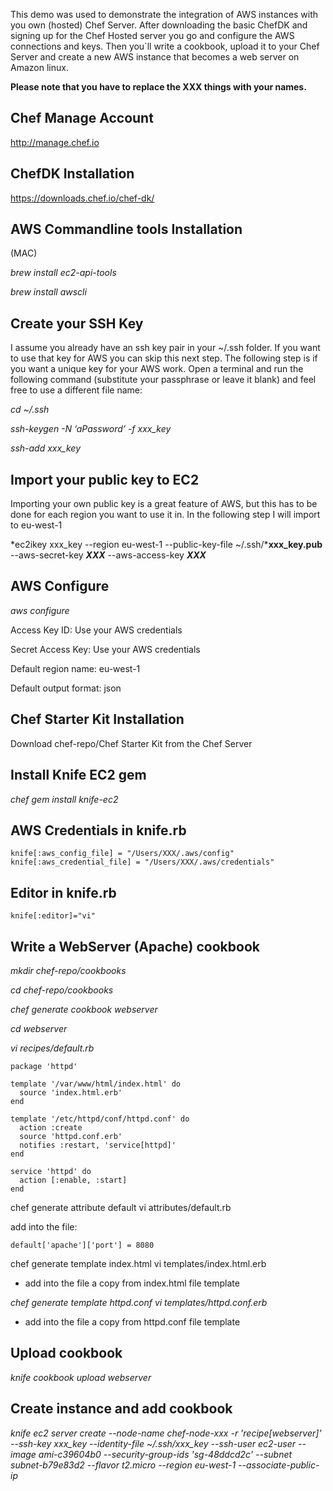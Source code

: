 This demo was used to demonstrate the integration of AWS instances with you own (hosted) Chef Server.
After downloading the basic ChefDK and signing up for the Chef Hosted server you go and configure the
AWS connections and keys. Then you´ll write a cookbook, upload it to your Chef Server and create a
new AWS instance that becomes a web server on Amazon linux.

**Please note that you have to replace the XXX things with your names.**

## Chef Manage Account

http://manage.chef.io

## ChefDK Installation

https://downloads.chef.io/chef-dk/

## AWS Commandline tools Installation

(MAC)

*brew install ec2-api-tools*

*brew install awscli*

## Create your SSH Key
I assume you already have an ssh key pair in your ~/.ssh folder. If you want to
use that key for AWS you can skip this next step. The following step is if you
want a unique key for your AWS work. Open a terminal and run the following
command (substitute your passphrase or leave it blank) and feel free to use a
different file name:

*cd ~/.ssh*

*ssh-keygen -N ‘aPassword’ -f xxx_key*

*ssh-add xxx_key*

## Import your public key to EC2
Importing your own public key is a great feature of AWS, but this has to be
done for each region you want to use it in. In the following step I will import
to eu-west-1

*ec2ikey xxx_key --region eu-west-1 --public-key-file ~/.ssh/***xxx_key.pub** --aws-secret-key ***XXX*** --aws-access-key ***XXX***

## AWS Configure

*aws configure*

Access Key ID:
Use your AWS credentials

Secret Access Key:
Use your AWS credentials

Default region name:
eu-west-1

Default output format:
json

## Chef Starter Kit Installation

Download chef-repo/Chef Starter Kit from the Chef Server

## Install Knife EC2 gem

*chef gem install knife-ec2*

## AWS Credentials in knife.rb
```
knife[:aws_config_file] = "/Users/XXX/.aws/config"
knife[:aws_credential_file] = "/Users/XXX/.aws/credentials"
```
## Editor in knife.rb
```
knife[:editor]="vi"
```
## Write a WebServer (Apache) cookbook

*mkdir chef-repo/cookbooks*

*cd chef-repo/cookbooks*

*chef generate cookbook webserver*

*cd webserver*

*vi recipes/default.rb*

```
package 'httpd'

template '/var/www/html/index.html' do
  source 'index.html.erb'
end

template '/etc/httpd/conf/httpd.conf' do
  action :create
  source 'httpd.conf.erb'
  notifies :restart, 'service[httpd]'
end

service 'httpd' do
  action [:enable, :start]
end
```
chef generate attribute default
vi attributes/default.rb

add into the file:
```
default['apache']['port'] = 8080
```
chef generate template index.html
vi templates/index.html.erb

* add into the file a copy from index.html file template

*chef generate template httpd.conf*
*vi templates/httpd.conf.erb*

* add into the file a copy from httpd.conf file template

## Upload cookbook

*knife cookbook upload webserver*

## Create instance and add cookbook

*knife ec2 server create --node-name chef-node-xxx -r 'recipe[webserver]' --ssh-key xxx_key --identity-file ~/.ssh/xxx_key --ssh-user ec2-user --image ami-c39604b0 --security-group-ids 'sg-48ddcd2c' --subnet subnet-b79e83d2 --flavor t2.micro --region eu-west-1 --associate-public-ip*
